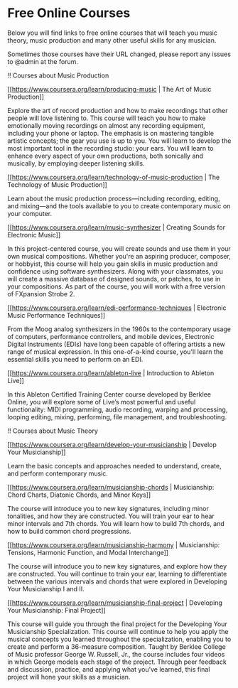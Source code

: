 # Free Online Courses

Below you will find links to free online courses that will teach you music theory, music production and many other useful skills for any musician.

Sometimes those courses have their URL changed, please report any issues to @admin at the forum.

!! Courses about Music Production

[[https://www.coursera.org/learn/producing-music | The Art of Music Production]]

Explore the art of record production and how to make recordings that other people will love listening to. This course will teach you how to make emotionally moving recordings on almost any recording equipment, including your phone or laptop. The emphasis is on mastering tangible artistic concepts; the gear you use is up to you. You will learn to develop the most important tool in the recording studio: your ears. You will learn to enhance every aspect of your own productions, both sonically and musically, by employing deeper listening skills. 

[[https://www.coursera.org/learn/technology-of-music-production | The Technology of Music Production]]

Learn about the music production process—including recording, editing, and mixing—and the tools available to you to create contemporary music on your computer.

[[https://www.coursera.org/learn/music-synthesizer | Creating Sounds for Electronic Music]]

In this project-centered course, you will create sounds and use them in your own musical compositions. Whether you're an aspiring producer, composer, or hobbyist, this course will help you gain skills in music production and confidence using software synthesizers. Along with your classmates, you will create a massive database of designed sounds, or patches, to use in your compositions. As part of the course, you will work with a free version of FXpansion Strobe 2.

[[https://www.coursera.org/learn/edi-performance-techniques | Electronic Music Performance Techniques]]

From the Moog analog synthesizers in the 1960s to the contemporary usage of computers, performance controllers, and mobile devices, Electronic Digital Instruments (EDIs) have long been capable of offering artists a new range of musical expression. In this one-of-a-kind course, you'll learn the essential skills you need to perform on an EDI. 

[[https://www.coursera.org/learn/ableton-live | Introduction to Ableton Live]]

In this Ableton Certified Training Center course developed by Berklee Online, you will explore some of Live’s most powerful and useful functionality: MIDI programming, audio recording, warping and processing, looping editing, mixing, performing, file management, and troubleshooting.

!! Courses about Music Theory

[[https://www.coursera.org/learn/develop-your-musicianship | Develop Your Musicianship]]

Learn the basic concepts and approaches needed to understand, create, and perform contemporary music.

[[https://www.coursera.org/learn/musicianship-chords | Musicianship: Chord Charts, Diatonic Chords, and Minor Keys]]

The course will introduce you to new key signatures, including minor tonalities, and how they are constructed. You will train your ear to hear minor intervals and 7th chords. You will learn how to build 7th chords, and how to build common chord progressions. 

[[https://www.coursera.org/learn/musicianship-harmony | Musicianship: Tensions, Harmonic Function, and Modal Interchange]]

The course will introduce you to new key signatures, and explore how they are constructed. You will continue to train your ear, learning to differentiate between the various intervals and chords that were explored in Developing Your Musicianship I and II. 

[[https://www.coursera.org/learn/musicianship-final-project | Developing Your Musicianship: Final Project]]

This course will guide you through the final project for the Developing Your Musicianship Specialization. This course will continue to help you apply the musical concepts you learned throughout the specialization, enabling you to create and perform a 36-measure composition. Taught by Berklee College of Music professor George W. Russell, Jr., the course includes four videos in which George models each stage of the project. Through peer feedback and discussion, practice, and applying what you’ve learned, this final project will hone your skills as a musician.

